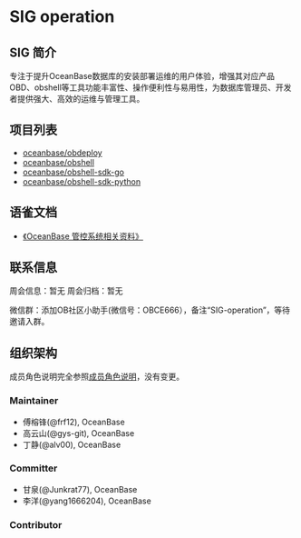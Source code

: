 # SIG operation

## SIG 简介

专注于提升OceanBase数据库的安装部署运维的用户体验，增强其对应产品OBD、obshell等工具功能丰富性、操作便利性与易用性，为数据库管理员、开发者提供强大、高效的运维与管理工具。

## 项目列表

- [oceanbase/obdeploy](https://github.com/oceanbase/obdeploy)
- [oceanbase/obshell](https://github.com/oceanbase/obshell)
- [oceanbase/obshell-sdk-go](https://github.com/oceanbase/obshell-sdk-go)
- [oceanbase/obshell-sdk-python](https://github.com/oceanbase/obshell-sdk-python)

## 语雀文档
-  [《OceanBase 管控系统相关资料》](https://oceanbase.yuque.com/org-wiki-obtech-vh7w9r/ocp?# )
## 联系信息

周会信息：暂无
周会归档：暂无

微信群：添加OB社区小助手(微信号：OBCE666），备注“SIG-operation”，等待邀请入群。

## 组织架构

成员角色说明完全参照[成员角色说明](../membership.md)，没有变更。

### Maintainer

- 傅榕锋(@frf12), OceanBase
- 高云山(@gys-git), OceanBase
- 丁静(@alv00), OceanBase

### Committer

- 甘泉(@Junkrat77), OceanBase
- 李洋(@yang1666204), OceanBase

### Contributor
